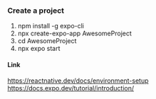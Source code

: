 ### Create a project

1. npm install -g expo-cli
2. npx create-expo-app AwesomeProject
3. cd AwesomeProject
4. npx expo start

#### Link

https://reactnative.dev/docs/environment-setup
https://docs.expo.dev/tutorial/introduction/
